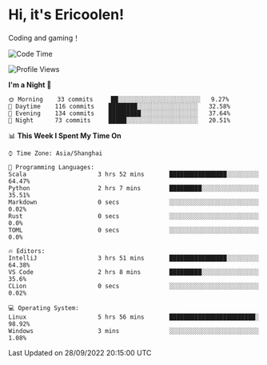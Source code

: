 # Hi, it's Ericoolen!
Coding and gaming！

<!--START_SECTION:waka-->
![Code Time](http://img.shields.io/badge/Code%20Time-405%20hrs%2052%20mins-blue)

![Profile Views](http://img.shields.io/badge/Profile%20Views-1-blue)

**I'm a Night 🦉** 

```text
🌞 Morning    33 commits     ██░░░░░░░░░░░░░░░░░░░░░░░   9.27% 
🌆 Daytime    116 commits    ████████░░░░░░░░░░░░░░░░░   32.58% 
🌃 Evening    134 commits    █████████░░░░░░░░░░░░░░░░   37.64% 
🌙 Night      73 commits     █████░░░░░░░░░░░░░░░░░░░░   20.51%

```


📊 **This Week I Spent My Time On** 

```text
⌚︎ Time Zone: Asia/Shanghai

💬 Programming Languages: 
Scala                    3 hrs 52 mins       ████████████████░░░░░░░░░   64.47% 
Python                   2 hrs 7 mins        █████████░░░░░░░░░░░░░░░░   35.51% 
Markdown                 0 secs              ░░░░░░░░░░░░░░░░░░░░░░░░░   0.02% 
Rust                     0 secs              ░░░░░░░░░░░░░░░░░░░░░░░░░   0.0% 
TOML                     0 secs              ░░░░░░░░░░░░░░░░░░░░░░░░░   0.0%

🔥 Editors: 
IntelliJ                 3 hrs 51 mins       ████████████████░░░░░░░░░   64.38% 
VS Code                  2 hrs 8 mins        █████████░░░░░░░░░░░░░░░░   35.6% 
CLion                    0 secs              ░░░░░░░░░░░░░░░░░░░░░░░░░   0.02%

💻 Operating System: 
Linux                    5 hrs 56 mins       ████████████████████████░   98.92% 
Windows                  3 mins              ░░░░░░░░░░░░░░░░░░░░░░░░░   1.08%

```


 Last Updated on 28/09/2022 20:15:00 UTC
<!--END_SECTION:waka-->

